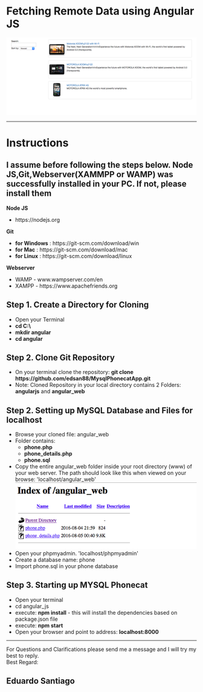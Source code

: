 <h1>Fetching Remote Data using Angular JS</h1>
<img src=https://github.com/edsan88/MysqlPhonecatApp/blob/master/Screen%20Shot%202016-08-05%20at%208.13.57%20AM.png>
<hr/>
<h1>Instructions</h1>
<h2>I assume before following the steps below. Node JS,Git,Webserver(XAMMPP or WAMP) was successfully installed in your PC. If not, please install them</h2>
<p><b>Node JS</b> 
    <ul><li>https://nodejs.org</li></ul>
</p>
<p><b>Git</b> 
<ul>
    <li><b>for Windows</b> : https://git-scm.com/download/win</li>
    <li><b>for Mac</b> : https://git-scm.com/download/mac</li>
    <li><b>for Linux</b> : https://git-scm.com/download/linux</li>
</ul>
</p>
<p><b>Webserver</b>
    <ul>
        <li>WAMP - www.wampserver.com/en</li>
        <li>XAMPP - https://www.apachefriends.org</li>
    </ul>
</p>
<h2>Step 1. Create a Directory for Cloning</h2>
<p>
<ul>
  <li>Open your Terminal</li>
  <li><b>cd C:\</b></li>
  <li><b>mkdir angular</b></li>
  <li><b>cd angular</b></li>
</ul>
</p>

<h2>Step 2. Clone Git Repository</h2>
<p>
<ul>
  <li>On your terminal clone the repository: <b>git clone https://github.com/edsan88/MysqlPhonecatApp.git</b></li>
  <li>Note: Cloned Repository in your local directory contains 2 Folders: <b>angularjs</b> and <b>angular_web</b></li>
</ul>
</p>

<h2>Step 2. Setting up MySQL Database and Files for localhost</h2>
<p>
<ul>
  <li>Browse your cloned file: angular_web</li>
  <li>Folder contains:
    <ul>
        <li><b>phone.php</b></li>
        <li><b>phone_details.php</b></li>
        <li><b>phone.sql</b></li>
    </ul>
  </li>
  <li>Copy the entire angular_web folder inside your root directory (www) of your web server.  The path should look like this when viewed on your browse: 'localhost/angular_web' <br>
    <img src=https://github.com/edsan88/MysqlPhonecatApp/blob/master/Screen%20Shot%202016-08-05%20at%208.13.25%20AM.png>
  </li>
  <li>Open your phpmyadmin. 'localhost/phpmyadmin'</li>
  <li>Create a database name: phone</li>
  <li>Import phone.sql in your phone database</li>
</ul>
</p>

<h2>Step 3. Starting up MYSQL Phonecat</h2>
<p>
    <ul>
        <li>Open your terminal</li>
        <li>cd angular_js</li>
        <li>execute: <b>npm install</b> -  this will install the dependencies based on package.json file</li>
        <li>execute: <b>npm start</b></li>
        <li>Open your browser and point to address: <b>localhost:8000</b></li>
    </ul>
</p>

<hr>
<p>For Questions and Clarifications please send me a message and I will try my best to reply.
<br>Best Regard: <br>
<h2>Eduardo Santiago</h2> 
</p>
